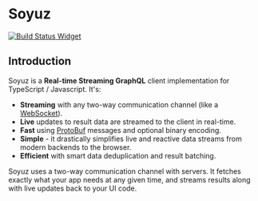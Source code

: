 # Soyuz

[![Build Status Widget]][Build Status]

[Build Status]: https://travis-ci.org/rgraphql/soyuz
[Build Status Widget]: https://travis-ci.org/rgraphql/soyuz.svg?branch=master

## Introduction

Soyuz is a **Real-time Streaming GraphQL** client implementation for TypeScript / Javascript. It's:

 - **Streaming** with any two-way communication channel (like a [WebSocket](https://github.com/gorilla/websocket)).
 - **Live** updates to result data are streamed to the client in real-time.
 - **Fast** using [ProtoBuf](https://developers.google.com/protocol-buffers/) messages and optional binary encoding.
 - **Simple** - it drastically simplifies live and reactive data streams from modern backends to the browser.
 - **Efficient** with smart data deduplication and result batching.

Soyuz uses a two-way communication channel with servers. It fetches exactly what your app needs at any given time, and streams results along with live updates back to your UI code.
